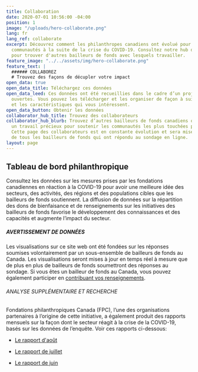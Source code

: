 ```yaml
---
title: Collaboration
date: 2020-07-01 10:56:00 -04:00
position: 1
image: "/uploads/hero-collaborate.png"
lang: fr
lang_ref: collaborate
excerpt: Découvrez comment les philanthropes canadiens ont évolué pour soutenir leurs
  communautés à la suite de la crise du COVID-19. Consultez notre hub de collaborateurs
  pour trouver d'autres bailleurs de fonds avec lesquels travailler.
feature_image: "../../assets/img/hero-collaborate.png"
feature_text: |
  ###### COLLABOREZ
  # Trouvez des façons de décupler votre impact
open_data: true
open_data_title: Téléchargez ces données
open_data_leed: Ces données ont été recueillies dans le cadre d’un projet de données
  ouvertes. Vous pouvez les télécharger et les organiser de façon à suivre les tendances
  et les caractéristiques qui vous intéressent.
open_data_button: Obtenir les données
collaborator_hub_title: Trouvez des collaborateurs
collaborator_hub_blurb: Trouvez d’autres bailleurs de fonds canadiens qui effectuent
  un travail précieux pour soutenir les communautés les plus touchées par la COVID-19.
  Cette page des collaborateurs est en constante évolution et sera mise à la disposition
  de tous les bailleurs de fonds qui ont répondu au sondage en ligne.
layout: page
---
```


## Tableau de bord philanthropique

Consultez les données sur les mesures prises par les fondations canadiennes en réaction à la COVID-19 pour avoir une meilleure idée des secteurs, des activités, des régions et des populations cibles que les bailleurs de fonds soutiennent. La diffusion de données sur la répartition des dons de bienfaisance et de renseignements sur les initiatives des bailleurs de fonds favorise le développement des connaissances et des capacités et augmente l’impact du secteur.

##### AVERTISSEMENT DE DONNÉES

Les visualisations sur ce site web ont été fondées sur les réponses soumises volontairement par un sous-ensemble de bailleurs de fonds au Canada. Les visualisations seront mises à jour en temps réel à mesure que de plus en plus de bailleurs de fonds soumettront des réponses au sondage. Si vous êtes un bailleur de fonds au Canada, vous pouvez également participer en [contribuant vos renseignements](/fr/collaboration).

###### ANALYSE SUPPLÉMENTAIRE ET RECHERCHE

Fondations philanthropiques Canada (FPC), l’une des organisations partenaires à l’origine de cette initiative, a également produit des rapports mensuels sur la façon dont le secteur réagit à la crise de la COVID-19, basés sur les données de l’enquête. Voir ces rapports ci-dessous:

* [Le rapport d'août](https://pfc.ca/wp-content/uploads/2020/08/pfc005-covid-analyse-aout-2020-fr_4.pdf)

* [Le rapport de juillet](https://pfc.ca/wp-content/uploads/2020/08/fpc_apercu_covid19_-juillet_fr_te-act.pdf)

* [Le rapport de juin](https://pfc.ca/wp-content/uploads/2020/06/fpc-apercu-covid-19-juin-2020.pdf)